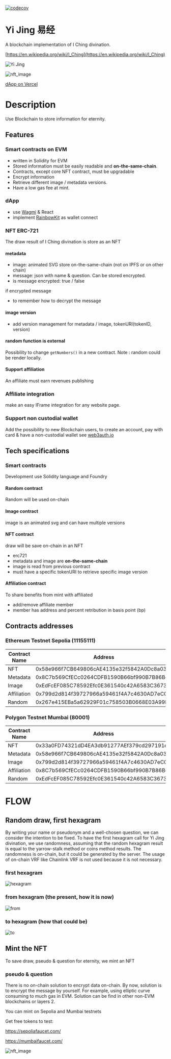 [![codecov](https://codecov.io/gh/steftroubadour/yi-king/branch/main/graph/badge.svg?token=m5EOdrKkz8)](https://codecov.io/gh/steftroubadour/yi-king)

# Yi Jing 易经

A blockchain implementation of I Ching divination.

[https://en.wikipedia.org/wiki/I_Ching](https://en.wikipedia.org/wiki/I_Ching)

![Yi Jing](img/yijing.png)

![nft_image](img/yi-jing.gif)

[dApp on Vercel](https://yi-king-steftroubadour.vercel.app/)

# Description
Use Blockchain to store information for eternity.
## Features
### Smart contracts on EVM
* written in Solidity for EVM
* Stored information must be easily readable and **on-the-same-chain**.
* Contracts, except core NFT contract, must be upgradable
* Encrypt information
* Retrieve different image / metadata versions.
* Have a low gas fee at mint.
### dApp
* use [Wagmi](https://wagmi.sh/) & React
* implement [RainbowKit](https://www.rainbowkit.com/) as wallet connect

### NFT ERC-721
The draw result of I Ching divination is store as an NFT
#### metadata
* image: animated SVG store on-the-same-chain (not on IPFS or on other chain)
* message: json with name & question. Can be stored encrypted.
* is message encrypted: true / false

if encrypted message
* to remember how to decrypt the message
#### image version
* add version management for metadata / image, tokenURI(tokenID, version)
#### random function is external
Possibility to change `getNumbers()` in a new contract.
Note : random could be render locally.
#### Support affiliation
An affiliate must earn revenues publishing

### Affiliate integration
make an easy IFrame integration for any website page.

### Support non custodial wallet
Add the possibility to new Blockchain users, to create an account, pay with card & have a non-custodial wallet
see [web3auth.io](https://web3auth.io)


## Tech specifications
### Smart contracts
Development use Solidity language and Foundry
#### Random contract
Random will be used on-chain
#### Image contract
image is an animated svg and can have multiple versions
#### NFT contract
draw will be save on-chain in an NFT
* erc721
* metadata and image are **on-the-same-chain**
* image is read from previous contract
* must have a specific tokenURI to retrieve specific image version
#### Affiliation contract
To share benefits from mint with affiliated
* add/remove affiliate member
* member has address and percent retribution in basis point (bp)
## Contracts addresses
### Ethereum Testnet Sepolia (11155111)
| Contract Name | Address                                    |
|---------------|--------------------------------------------|
| NFT           | 0x58e966f7CB649806cAE4135e32f5842A0Dc8a034 |
| Metadata      | 0x8C7b569CfECc0264CDFB1590B66bf990B7B86Bc9 |
| Image         | 0xEdFcEF085C78592Efc0E361540c42A6583C3673A |
| Affiliation   | 0x799d2d814f39727966a59461f4A7c4630AD7eCC2 |
| Random        | 0x267e415EBa5a62929F01c758503B0668E03A99D8 |
### Polygon Testnet Mumbai (80001)
| Contract Name | Address                                    |
|---------------|--------------------------------------------|
| NFT           | 0x33a0FD74321dD4EA3db91277AEf379cd297191ed |
| Metadata      | 0x58e966f7CB649806cAE4135e32f5842A0Dc8a034 |
| Image         | 0x799d2d814f39727966a59461f4A7c4630AD7eCC2 |
| Affiliation   | 0x8C7b569CfECc0264CDFB1590B66bf990B7B86Bc9 |
| Random        | 0xEdFcEF085C78592Efc0E361540c42A6583C3673A |

# FLOW
## Random draw, first hexagram
By writing your name or pseudonym and a well-chosen question, we can consider the intention to be fixed. To have the
first hexagram call for Yi Jing divination, we use randomness, assuming that the random hexagram result is equal to the
yarrow-stalk method or coins method results. The randomness is on-chain, but it could be generated by the server. The
usage of on-chain VRF like Chainlink VRF is not used because it is not necessary.
### first hexagram
![hexagram](img/hexagram.png)
### from hexagram (the present, how it is now)
![from](img/from.png)
### to hexagram (how that could be)
![to](img/to.png)

## Mint the NFT
To save draw, pseudo & question for eternity, we mint an NFT
### pseudo & question
There is no on-chain solution to encrypt data on-chain. 
By now, solution is to encrypt the message by yourself.
For example, using elliptic curve consuming to much gas in EVM.
Solution can be find in other non-EVM blockchains or layers 2.

You can mint on Sepolia and Mumbai testnets

Get free tokens to test:

https://sepoliafaucet.com/

https://mumbaifaucet.com/


![nft_image](img/nft_image.png)